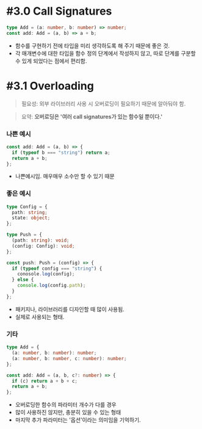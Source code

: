 # #3.0 Call Signatures

```typescript
type Add = (a: number, b: number) => number;
const add: Add = (a, b) => a + b;
```

- 함수를 구현하기 전에 타입을 미리 생각하도록 해 주기 때문에 좋은 것.
- 각 매개변수에 대한 타입을 함수 정의 단계에서 작성하지 않고, 따로 단계를 구분할 수 있게 되었다는 점에서 편리함.

# #3.1 Overloading

> 필요성: 외부 라이브러리 사용 시 오버로딩이 필요하기 때문에 알아둬야 함.

> 요약: **오버로딩은 '여러 call signatures가 있는 함수일 뿐이다.'**

### 나쁜 예시

```typescript
const add: Add = (a, b) => {
  if (typeof b === "string") return a;
  return a + b;
};
```

- 나쁜예시임. 매우매우 소수만 할 수 있기 때문

### 좋은 예시

```typescript
type Config = {
  path: string;
  state: object;
};

type Push = {
  (path: string): void;
  (config: Config): void;
};

const push: Push = (config) => {
  if (typeof config === "string") {
    conosole.log(config);
  } else {
    console.log(config.path);
  }
};
```

- 패키지나, 라이브러리를 디자인할 때 많이 사용됨.
- 실제로 사용되는 형태.

### 기타

```typescript
type Add = {
  (a: number, b: number): number;
  (a: number, b: number, c: number): number;
};

const add: Add = (a, b, c?: number) => {
  if (c) return a + b + c;
  return a + b;
};
```

- 오버로딩한 함수의 파라미터 개수가 다를 경우
- 많이 사용하진 않지만, 충분히 있을 수 있는 형태
- 마지막 추가 파라미터는 '옵션'이라는 의미임을 기억하기.
